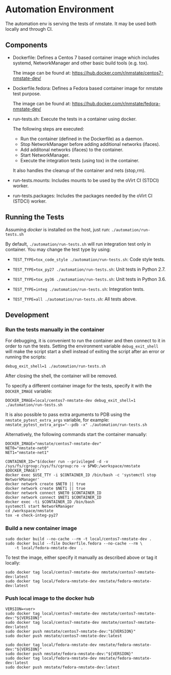 # Automation Environment
The automation env is serving the tests of nmstate.
It may be used both locally and through CI.

## Components
- Dockerfile: Defines a Centos 7 based container image which includes systemd,
  NetworkManager and other basic build tools (e.g. tox).

  The image can be found at:
  https://hub.docker.com/r/nmstate/centos7-nmstate-dev/

- Dockerfile.fedora: Defines a Fedora based container image for nmstate test
  purpose.

  The image can be found at:
  https://hub.docker.com/r/nmstate/fedora-nmstate-dev/

- run-tests.sh: Execute the tests in a container using docker.

  The following steps are executed:
  - Run the container (defined in the Dockerfile) as a daemon.
  - Stop NetworkManager before adding additional networks (ifaces).
  - Add additonal networks (ifaces) to the container.
  - Start NetworkManager.
  - Execute the integration tests (using tox) in the container.

  It also handles the cleanup of the container and nets (stop,rm).

- run-tests.mounts: Includes mounts to be used by the oVirt CI (STDCI) worker.

- run-tests.packages: Includes the packages needed by the oVirt CI (STDCI)
  worker.

## Running the Tests
Assuming *docker* is installed on the host, just run:
`./automation/run-tests.sh`

By default, `./automation/run-tests.sh` will run integration test only in
container. You may change the test type by using:

 * `TEST_TYPE=tox_code_style ./automation/run-tests.sh`: Code style tests.

 * `TEST_TYPE=tox_py27 ./automation/run-tests.sh`: Unit tests in Python 2.7.

 * `TEST_TYPE=tox_py36 ./automation/run-tests.sh`: Unit tests in Python 3.6.

 * `TEST_TYPE=integ ./automation/run-tests.sh`: Integration tests.

 * `TEST_TYPE=all ./automation/run-tests.sh`: All tests above.


## Development

### Run the tests manually in the container
For debugging, it is convenient to run the container and then connect to it in
order to run the tests. Setting the environment variable `debug_exit_shell`
will make the script start a shell instead of exiting the script after an error
or running the scripts:

`debug_exit_shell=1 ./automation/run-tests.sh`


After closing the shell, the container will be removed.

To specify a different container image for the tests, specify it with the
`DOCKER_IMAGE` variable:

`DOCKER_IMAGE=local/centos7-nmstate-dev debug_exit_shell=1 ./automation/run-tests.sh`

It is also possible to pass extra arguments to PDB using the
`nmstate_pytest_extra_args` variable, for example:
`nmstate_pytest_extra_args="--pdb -x" ./automation/run-tests.sh`


Alternatively, the following commands start the container manually:

```
DOCKER_IMAGE="nmstate/centos7-nmstate-dev"
NET0="nmstate-net0"
NET1="nmstate-net1"

CONTAINER_ID="$(docker run --privileged -d -v /sys/fs/cgroup:/sys/fs/cgroup:ro -v $PWD:/workspace/nmstate $DOCKER_IMAGE)"
docker exec $USE_TTY -i $CONTAINER_ID /bin/bash -c 'systemctl stop NetworkManager'
docker network create $NET0 || true
docker network create $NET1 || true
docker network connect $NET0 $CONTAINER_ID
docker network connect $NET1 $CONTAINER_ID
docker exec -ti $CONTAINER_ID /bin/bash
systemctl start NetworkManager
cd /workspace/nmstate
tox -e check-integ-py27
```

### Build a new container image

```
sudo docker build --no-cache --rm -t local/centos7-nmstate-dev .
sudo docker build --file Dockerfile.fedora --no-cache --rm \
    -t local/fedora-nmstate-dev  .
```

To test the image, either specify it manually as described above or tag it locally:

```
sudo docker tag local/centos7-nmstate-dev nmstate/centos7-nmstate-dev:latest
sudo docker tag local/fedora-nmstate-dev nmstate/fedora-nmstate-dev:latest
```

### Push local image to the docker hub
```
VERSION=<ver>
sudo docker tag local/centos7-nmstate-dev nmstate/centos7-nmstate-dev:"${VERSION}"
sudo docker tag local/centos7-nmstate-dev nmstate/centos7-nmstate-dev:latest
sudo docker push nmstate/centos7-nmstate-dev:"${VERSION}"
sudo docker push nmstate/centos7-nmstate-dev:latest

sudo docker tag local/fedora-nmstate-dev nmstate/fedora-nmstate-dev:"${VERSION}"
sudo docker push nmstate/fedora-nmstate-dev:"${VERSION}"
sudo docker tag local/fedora-nmstate-dev nmstate/fedora-nmstate-dev:latest
sudo docker push nmstate/fedora-nmstate-dev:latest
```
